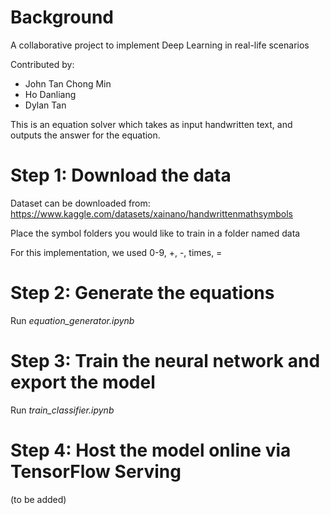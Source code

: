 # Background

A collaborative project to implement Deep Learning in real-life scenarios

Contributed by:
- John Tan Chong Min
- Ho Danliang
- Dylan Tan

This is an equation solver which takes as input handwritten text, and outputs the answer for the equation.

# Step 1: Download the data

Dataset can be downloaded from: https://www.kaggle.com/datasets/xainano/handwrittenmathsymbols

Place the symbol folders you would like to train in a folder named data

For this implementation, we used 0-9, +, -, times, =

# Step 2: Generate the equations

Run *equation_generator.ipynb*

# Step 3: Train the neural network and export the model

Run *train_classifier.ipynb*

# Step 4: Host the model online via TensorFlow Serving

(to be added)
